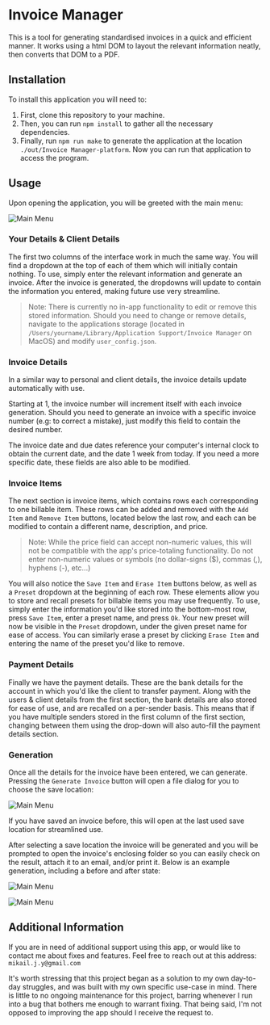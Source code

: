 # Invoice Manager
This is a tool for generating standardised invoices in a quick and efficient manner. It works using a html DOM to layout the relevant information neatly, then converts that DOM to a PDF. 

## Installation
To install this application you will need to:
1. First, clone this repository to your machine.
2. Then, you can run `npm install` to gather all the necessary dependencies.
3. Finally, run `npm run make` to generate the application at the location `./out/Invoice Manager-platform`. Now you can run that application to access the program.

## Usage
Upon opening the application, you will be greeted with the main menu:

![Main Menu](https://github.com/mikthelegend/Invoice-Manager/blob/main/example_images/main_menu.png?raw=true "Main Menu")

### Your Details & Client Details
The first two columns of the interface work in much the same way. You will find a dropdown at the top of each of them which will initially contain nothing. To use, simply enter the relevant information and generate an invoice. After the invoice is generated, the dropdowns will update to contain the information you entered, making future use very streamline.

> Note: There is currently no in-app functionality to edit or remove this stored information. Should you need to change or remove details, navigate to the applications storage (located in `/Users/yourname/Library/Application Support/Invoice Manager` on MacOS) and modify `user_config.json`.

### Invoice Details
In a similar way to personal and client details, the invoice details update automatically with use. 

Starting at 1, the invoice number will increment itself with each invoice generation. Should you need to generate an invoice with a specific invoice number (e.g: to correct a mistake), just modify this field to contain the desired number.

The invoice date and due dates reference your computer's internal clock to obtain the current date, and the date 1 week from today. If you need a more specific date, these fields are also able to be modified.

### Invoice Items
The next section is invoice items, which contains rows each corresponding to one billable item. These rows can be added and removed with the `Add Item` and `Remove Item` buttons, located below the last row, and each can be modified to contain a  different name, description, and price.

> Note: While the price field can accept non-numeric values, this will not be compatible with the app's price-totaling functionality. Do not enter non-numeric values or symbols (no dollar-signs ($), commas (,), hyphens (-), etc...)

You will also notice the `Save Item` and `Erase Item` buttons below, as well as a `Preset` dropdown at the beginning of each row. These elements allow you to store and recall presets for billable items you may use frequently. To use, simply enter the information you'd like stored into the bottom-most row, press `Save Item`, enter a preset name, and press `Ok`. Your new preset will now be visible in the `Preset` dropdown, under the given preset name for ease of access. You can similarly erase a preset by clicking `Erase Item` and entering the name of the preset you'd like to remove.

### Payment Details
Finally we have the payment details. These are the bank details for the account in which you'd like the client to transfer payment. Along with the users & client details from the first section, the bank details are also stored for ease of use, and are recalled on a per-sender basis. This means that if you have multiple senders stored in the first column of the first section, changing between them using the drop-down will also auto-fill the payment details section.

### Generation
Once all the details for the invoice have been entered, we can generate. Pressing the `Generate Invoice` button will open a file dialog for you to choose the save location:


![Main Menu](https://github.com/mikthelegend/Invoice-Manager/blob/main/example_images/file_dialog.png?raw=true "Main Menu")

If you have saved an invoice before, this will open at the last used save location for streamlined use.

After selecting a save location the invoice will be generated and you will be prompted to open the invoice's enclosing folder so you can easily check on the result, attach it to an email, and/or print it. Below is an example generation, including a before and after state:


![Main Menu](https://github.com/mikthelegend/Invoice-Manager/blob/main/example_images/filled_menu.png?raw=true "Main Menu")

![Main Menu](https://github.com/mikthelegend/Invoice-Manager/blob/main/example_images/example_invoice.png?raw=true "Main Menu")

## Additional Information

If you are in need of additional support using this app, or would like to contact me about fixes and features. Feel free to reach out at this address: `mikail.j.y@gmail.com`

It's worth stressing that this project began as a solution to my own day-to-day struggles, and was built with my own specific use-case in mind. There is little to no ongoing maintenance for this project, barring whenever I run into a bug that bothers me enough to warrant fixing. That being said, I'm not opposed to improving the app should I receive the request to. 
